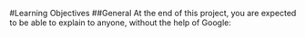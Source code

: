 #Learning Objectives
##General
At the end of this project, you are expected to be able to explain to anyone, without the help of Google:
